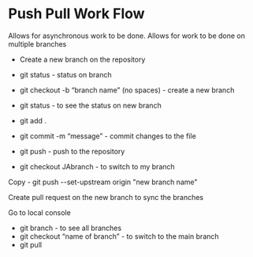 # Push Pull Work Flow
Allows for asynchronous work to be done. Allows for work to be done on multiple branches
- Create a new branch on the repository
- git status - status on branch
- git checkout -b “branch name” (no spaces) - create a new branch
- git status - to see the status on new branch
- git add .
- git commit  -m “message” - commit changes to the file
- git push - push to the repository

- git checkout JAbranch - to switch to my branch

Copy - git push --set-upstream origin "new branch name"

Create pull request on the new branch to sync the branches

Go to local console
- git branch - to see all branches
- git checkout “name of branch” - to switch to the main branch
- git pull
